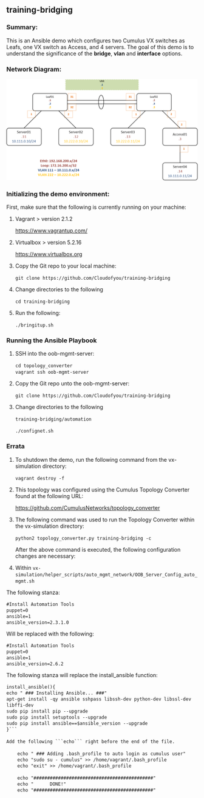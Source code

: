 ## training-bridging

### Summary:

This is an Ansible demo which configures two Cumulus VX switches as Leafs, one VX switch as Access, and 4 servers. The goal of this demo is to understand the significance of the <b>bridge</b>, <b>vlan</b> and <b>interface</b> options.

### Network Diagram:

![Network Diagram](https://github.com/cloudofyou/training-bridging/blob/master/documentation/training-bridging-overview.png)

### Initializing the demo environment:

First, make sure that the following is currently running on your machine:

1. Vagrant > version 2.1.2

    https://www.vagrantup.com/

2. Virtualbox > version 5.2.16

    https://www.virtualbox.org

3. Copy the Git repo to your local machine:

    ```git clone https://github.com/Cloudofyou/training-bridging```

4. Change directories to the following

    ```cd training-bridging```

6. Run the following:

    ```./bringitup.sh```

### Running the Ansible Playbook

1. SSH into the oob-mgmt-server:

    ```cd topology_converter```   
    ```vagrant ssh oob-mgmt-server```

2. Copy the Git repo unto the oob-mgmt-server:

    ```git clone https://github.com/Cloudofyou/training-bridging```

3. Change directories to the following

    ```training-bridging/automation```

    ```./confignet.sh```



### Errata

1. To shutdown the demo, run the following command from the vx-simulation directory:

    ```vagrant destroy -f```

2. This topology was configured using the Cumulus Topology Converter found at the following URL:

    https://github.com/CumulusNetworks/topology_converter

3. The following command was used to run the Topology Converter within the vx-simulation directory:

    ```python2 topology_converter.py training-bridging -c```

    After the above command is executed, the following configuration changes are necessary:

4. Within ```vx-simulation/helper_scripts/auto_mgmt_network/OOB_Server_Config_auto_mgmt.sh```

The following stanza:

    #Install Automation Tools
    puppet=0
    ansible=1
    ansible_version=2.3.1.0

Will be replaced with the following:

    #Install Automation Tools
    puppet=0
    ansible=1
    ansible_version=2.6.2

The following stanza will replace the install_ansible function:

```
install_ansible(){
echo " ### Installing Ansible... ###"
apt-get install -qy ansible sshpass libssh-dev python-dev libssl-dev libffi-dev
sudo pip install pip --upgrade
sudo pip install setuptools --upgrade
sudo pip install ansible==$ansible_version --upgrade
}```

Add the following ```echo``` right before the end of the file.

    echo " ### Adding .bash_profile to auto login as cumulus user"
    echo "sudo su - cumulus" >> /home/vagrant/.bash_profile
    echo "exit" >> /home/vagrant/.bash_profile

    echo "############################################"
    echo "      DONE!"
    echo "############################################"
